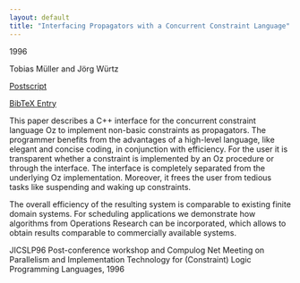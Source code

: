 ```yaml
---
layout: default
title: "Interfacing Propagators with a Concurrent Constraint Language"
---
```



1996


Tobias Müller and Jörg Würtz



[Postscript](http://www.ps.uni-sb.de/PapersOz/ProgrammingSysLab/interfacing96.ps.gz)

[BibTeX Entry](http://www.ps.uni-sb.de/PapersOz/abstracts/interfacing96.bib)



This paper describes a C++ interface for the concurrent constraint
language Oz to implement non-basic constraints as propagators. The
programmer benefits from the advantages of a high-level language, like
elegant and 
concise coding, in conjunction with efficiency. For the user it
is transparent whether a constraint is implemented by an Oz procedure or
through the interface. The interface is completely separated from the
underlying Oz implementation. Moreover, it frees the user from tedious
tasks like suspending and waking up constraints.

The overall efficiency of the resulting system is comparable to existing
finite domain systems. For scheduling applications we demonstrate how
algorithms from Operations Research can be incorporated, which allows to
obtain results comparable to commercially available systems.




JICSLP96 Post-conference workshop and Compulog Net Meeting on Parallelism and
  Implementation Technology for (Constraint) Logic Programming Languages,  1996




